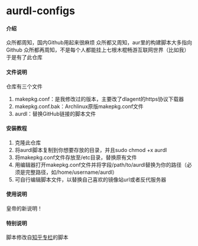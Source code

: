 
# aurdl-configs

#### 介绍

众所都周知，国内Github用起来很麻烦
众所都又周知，aur里的构建脚本大多指向Github
众所都再周知，不是每个人都能挂上七根木棍畅游互联网世界（比如我）
于是有了此仓库

#### 文件说明

仓库有三个文件
1. makepkg.conf：是我修改过的版本，主要改了dlagent的https协议下载器
2. makepkg.conf.bak：Archlinux原版makepkg.conf文件
3. aurdl：替换GitHub链接的脚本文件


#### 安装教程

1.  克隆此仓库
2.  将aurdl脚本复制到你想要存放的目录，并且sudo chmod +x aurdl
3.  将makepkg.conf文件存放至/etc目录，替换原有文件
4.  用编辑器打开makepkg.conf文件并将字段/path/to/aurdl替换为你的路径（必须是完整路径，如/home/username/aurdl）
5.  可自行编辑脚本文件，以替换自己喜欢的镜像站url或者反代服务器

#### 使用说明

皇帝的新说明！

#### 特别说明

脚本修改自[知乎专栏](https://zhuanlan.zhihu.com/p/176987140)的脚本
